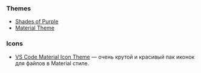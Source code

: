 ### Themes
* [Shades of Purple](https://marketplace.visualstudio.com/items?itemName=ahmadawais.shades-of-purple)
* [Material Theme](https://marketplace.visualstudio.com/items?itemName=Equinusocio.vsc-material-theme)

### Icons
* [VS Code Material Icon Theme](https://marketplace.visualstudio.com/items?itemName=PKief.material-icon-theme) — очень крутой и красивый пак иконок для файлов в Material стиле.